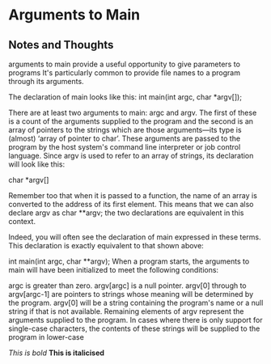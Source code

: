 # Arguments to Main
## Notes and Thoughts
arguments to main provide a useful opportunity to give parameters to programs
It's particularly common to provide file names to a program through its arguments.

The declaration of main looks like this:
int main(int argc, char *argv[]);

There are at least two arguments to main: argc and argv. The first of these is a 
count of the arguments supplied to the program and the second is an array of pointers
to the strings which are those arguments—its type is (almost) ‘array of pointer to char’. 
These arguments are passed to the program by the host system's command line interpreter 
or job control language.
Since argv is used to refer to an array of strings, its declaration will look like this:

char *argv[]

Remember too that when it is passed to a function, the name of an array is converted to 
the address of its first element. This means that we can also declare argv as char **argv; 
the two declarations are equivalent in this context.

Indeed, you will often see the declaration of main expressed in these terms. This declaration 
is exactly equivalent to that shown above:

int main(int argc, char **argv);
When a program starts, the arguments to main will have been initialized to meet the following conditions:

argc is greater than zero.
argv[argc] is a null pointer.
argv[0] through to argv[argc-1] are pointers to strings whose meaning will be determined by the program.
argv[0] will be a string containing the program's name or a null string if that is not available. 
Remaining elements of argv represent the arguments supplied to the program. In cases where there is only 
support for single-case characters, the contents of these strings will be supplied to the program in 
lower-case

*This is bold*
**This is italicised**
